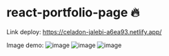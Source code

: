 # react-portfolio-page 🔥
Link deploy: https://celadon-jalebi-a6ea93.netlify.app/

Image demo:
![image](https://user-images.githubusercontent.com/63241617/189840955-321739ad-62a1-447e-be63-9b3e727f02ae.png)
![image](https://user-images.githubusercontent.com/63241617/189841206-3bd546ed-a4f8-4cdc-9207-68c8f8aa7ddf.png)
![image](https://user-images.githubusercontent.com/63241617/189841605-4ef62083-961f-4c34-b4e5-4426eaa48554.png)
